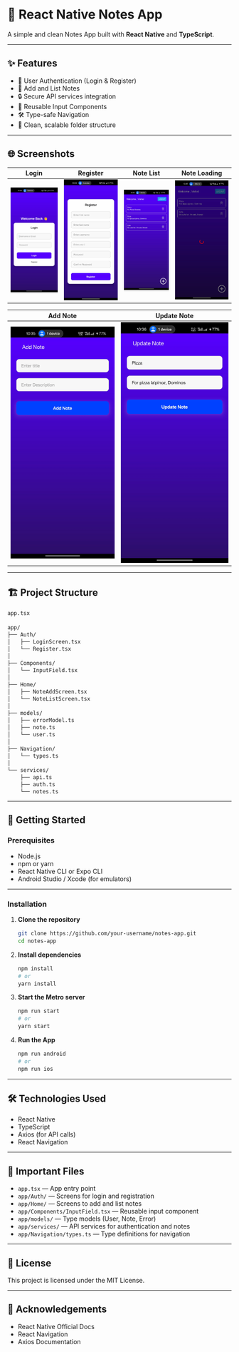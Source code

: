 # 📓 React Native Notes App

A simple and clean Notes App built with **React Native** and **TypeScript**.

---

## ✨ Features

- 📌 User Authentication (Login & Register)
- 📝 Add and List Notes
- 🔒 Secure API services integration
- 🎨 Reusable Input Components
- 🛠️ Type-safe Navigation
- 🚀 Clean, scalable folder structure

---

## 🌐 Screenshots

| Login                        | Register                        | Note List                        | Note Loading                         |
| ---------------------------- | ------------------------------- | -------------------------------- | ------------------------------------ |
| ![](./screenshots/login.jpg) | ![](./screenshots/register.jpg) | ![](./screenshots/note_list.jpg) | ![](./screenshots/notes_loading.jpg) |

| Add Note                        | Update Note                        |
| ------------------------------- | ---------------------------------- |
| ![](./screenshots/add_note.jpg) | ![](./screenshots/update_note.jpg) |

---

## 🏗️ Project Structure

```
app.tsx

app/
├── Auth/
│   ├── LoginScreen.tsx
│   └── Register.tsx
│
├── Components/
│   └── InputField.tsx
│
├── Home/
│   ├── NoteAddScreen.tsx
│   └── NoteListScreen.tsx
│
├── models/
│   ├── errorModel.ts
│   ├── note.ts
│   └── user.ts
│
├── Navigation/
│   └── types.ts
│
└── services/
    ├── api.ts
    ├── auth.ts
    └── notes.ts
```

---

## 🚀 Getting Started

### Prerequisites

- Node.js
- npm or yarn
- React Native CLI or Expo CLI
- Android Studio / Xcode (for emulators)

---

### Installation

1. **Clone the repository**

   ```bash
   git clone https://github.com/your-username/notes-app.git
   cd notes-app
   ```

2. **Install dependencies**

   ```bash
   npm install
   # or
   yarn install
   ```

3. **Start the Metro server**

   ```bash
   npm run start
   # or
   yarn start
   ```

4. **Run the App**
   ```bash
   npm run android
   # or
   npm run ios
   ```

---

## 🛠️ Technologies Used

- React Native
- TypeScript
- Axios (for API calls)
- React Navigation

---

## 📂 Important Files

- `app.tsx` — App entry point
- `app/Auth/` — Screens for login and registration
- `app/Home/` — Screens to add and list notes
- `app/Components/InputField.tsx` — Reusable input component
- `app/models/` — Type models (User, Note, Error)
- `app/services/` — API services for authentication and notes
- `app/Navigation/types.ts` — Type definitions for navigation

---

## 📜 License

This project is licensed under the MIT License.

---

## 🙌 Acknowledgements

- React Native Official Docs
- React Navigation
- Axios Documentation
